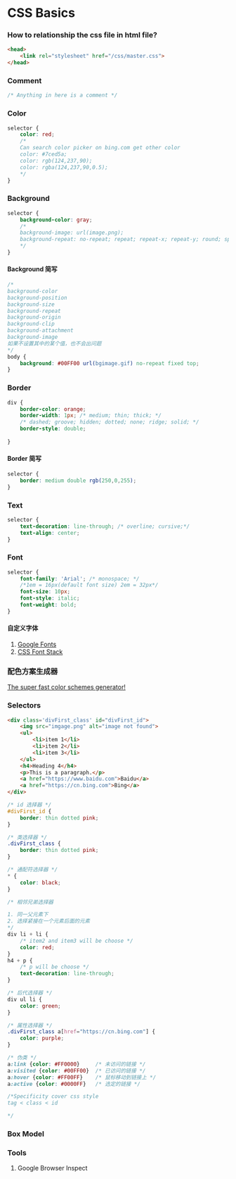 # CSS Basics

### How to relationship the css file in html file?

```html
<head>
	<link rel="stylesheet" href="/css/master.css">
</head>
```



### Comment

```css
/* Anything in here is a comment */
```

### Color

```css
selector {
    color: red;
    /*
    Can search color picker on bing.com get other color
    color: #7ced5a;
    color: rgb(124,237,90);
    color: rgba(124,237,90,0.5);
    */
}
```

### Background

```css
selector {
    background-color: gray;
    /*
    background-image: url(image.png);
    background-repeat: no-repeat; repeat; repeat-x; repeat-y; round; space;
    */
}
```

#### Background 简写

```css
/*
background-color
background-position
background-size
background-repeat
background-origin
background-clip
background-attachment
background-image
如果不设置其中的某个值，也不会出问题
*/
body {
    background: #00FF00 url(bgimage.gif) no-repeat fixed top;
}
```

### Border

```css
div {
    border-color: orange;
    border-width: 1px; /* medium; thin; thick; */
    /* dashed; groove; hidden; dotted; none; ridge; solid; */
    border-style: double; 
    
}
```

#### Border 简写

```css
selector {
    border: medium double rgb(250,0,255);
}
```

### Text

```css
selector {
    text-decoration: line-through; /* overline; cursive;*/
    text-align: center;
}
```

### Font

```css
selector {
    font-family: 'Arial'; /* monospace; */
    /*1em = 16px(default font size) 2em = 32px*/
    font-size: 10px;
    font-style: italic;
    font-weight: bold;
}
```

#### 自定义字体

1. [Google Fonts](http://www.googlefonts.cn/)
2. [CSS Font Stack](https://www.cssfontstack.com/)

### 配色方案生成器

[The super fast color schemes generator!](https://coolors.co/)

### Selectors

```html
<div class='divFirst_class' id="divFirst_id">
	<img src="imgage.png" alt="image not found">
    <ul>
        <li>item 1</li>
        <li>item 2</li>
        <li>item 3</li>
    </ul>
    <h4>Heading 4</h4>
    <p>This is a paragraph.</p>
    <a href="https://www.baidu.com">Baidu</a>
    <a href="https://cn.bing.com">Bing</a>
</div>
```

```css
/* id 选择器 */
#divFirst_id {
    border: thin dotted pink;
}

/* 类选择器 */
.divFirst_class {
    border: thin dotted pink;
}

/* 通配符选择器 */
* {
    color: black;
}

/* 相邻兄弟选择器

1. 同一父元素下
2. 选择紧接在一个元素后面的元素
*/
div li + li {
    /* item2 and item3 will be choose */
    color: red;
}
h4 + p {
    /* p will be choose */
    text-decoration: line-through;
}

/* 后代选择器 */
div ul li {
    color: green;
}

/* 属性选择器 */
.divFirst_class a[href="https://cn.bing.com"] {
    color: purple;
}

/* 伪类 */
a:link {color: #FF0000}		/* 未访问的链接 */
a:visited {color: #00FF00}	/* 已访问的链接 */
a:hover {color: #FF00FF}	/* 鼠标移动到链接上 */
a:active {color: #0000FF}	/* 选定的链接 */

/*Specificity cover css style
tag < class < id

*/

```



### Box Model



### Tools

1. Google Browser Inspect